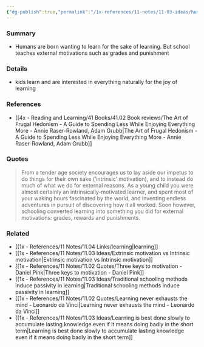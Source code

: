 ```yaml
---
{"dg-publish":true,"permalink":"/1x-references/11-notes/11-03-ideas/humans-are-born-intrinsically-motivated-but-learn-to-become-extrinsically-motivated/","title":"Humans are born intrinsically motivated, but learn to become extrinsically motivated","created":"2025-08-26T07:48:49.647+03:00","updated":"2025-09-01T07:35:54.083+03:00"}
---
```



### Summary
- Humans are born wanting to learn for the sake of learning. But school teaches external motivations such as grades and punishment

### Details
- kids learn and are interested in everything naturally for the joy of learning

### References
- [[4x - Reading and Learning/41 Books/41.02 Book reviews/The Art of Frugal Hedonism - A Guide to Spending Less While Enjoying Everything More - Annie Raser-Rowland, Adam Grubb\|The Art of Frugal Hedonism - A Guide to Spending Less While Enjoying Everything More - Annie Raser-Rowland, Adam Grubb]]

### Quotes
> From a tender age society encourages us to lay aside our impetus to do things for their own sake (‘intrinsic’ motivation), and to instead do much of what we do for external reasons. As a young child you were almost certainly an intrinsically-motivated learner, and spent most of your waking hours fascinated by the world, and inventing endless adventures in pursuit of discovering how it all worked. Soon however, schooling converted learning into something you did for external motivations: grades, rewards and punishments.


### Related
- [[1x - References/11 Notes/11.04 Links/learning\|learning]]
- [[1x - References/11 Notes/11.03 Ideas/Extrinsic motivation vs Intrinsic motivation\|Extrinsic motivation vs Intrinsic motivation]]
- [[1x - References/11 Notes/11.02 Quotes/Three keys to motivation - Daniel Pink\|Three keys to motivation - Daniel Pink]]
- [[1x - References/11 Notes/11.03 Ideas/Traditional schooling methods induce passivity in learning\|Traditional schooling methods induce passivity in learning]]
- [[1x - References/11 Notes/11.02 Quotes/Learning never exhausts the mind - Leonardo da Vinci\|Learning never exhausts the mind - Leonardo da Vinci]]
- [[1x - References/11 Notes/11.03 Ideas/Learning is best done slowly to accumulate lasting knowledge even if it means doing badly in the short term\|Learning is best done slowly to accumulate lasting knowledge even if it means doing badly in the short term]]
